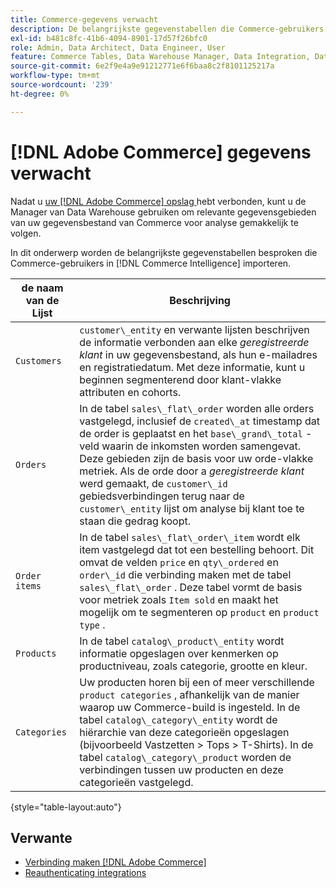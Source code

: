 ```yaml
---
title: Commerce-gegevens verwacht
description: De belangrijkste gegevenstabellen die Commerce-gebruikers in Commerce Intelligence importeren, verkennen
exl-id: b481c8fc-41b6-4094-8901-17d57f26bfc0
role: Admin, Data Architect, Data Engineer, User
feature: Commerce Tables, Data Warehouse Manager, Data Integration, Data Import/Export
source-git-commit: 6e2f9e4a9e91212771e6f6baa8c2f8101125217a
workflow-type: tm+mt
source-wordcount: '239'
ht-degree: 0%

---
```


# [!DNL Adobe Commerce] gegevens verwacht

Nadat u [ uw  [!DNL Adobe Commerce]  opslag ](../../../data-analyst/importing-data/integrations/magento.md) hebt verbonden, kunt u de Manager van Data Warehouse gebruiken om relevante gegevensgebieden van uw gegevensbestand van Commerce voor analyse gemakkelijk te volgen.

In dit onderwerp worden de belangrijkste gegevenstabellen besproken die Commerce-gebruikers in [!DNL Commerce Intelligence] importeren.

| **de naam van de Lijst** | **Beschrijving** |
|-----|-----|
| `Customers` | `customer\_entity` en verwante lijsten beschrijven de informatie verbonden aan elke *geregistreerde klant* in uw gegevensbestand, als hun e-mailadres en registratiedatum. Met deze informatie, kunt u beginnen segmenterend door klant-vlakke attributen en cohorts. |
| `Orders` | In de tabel `sales\_flat\_order` worden alle orders vastgelegd, inclusief de `created\_at` timestamp dat de order is geplaatst en het `base\_grand\_total` -veld waarin de inkomsten worden samengevat. Deze gebieden zijn de basis voor uw orde-vlakke metriek. Als de orde door a *geregistreerde klant* werd gemaakt, de `customer\_id` gebiedsverbindingen terug naar de `customer\_entity` lijst om analyse bij klant toe te staan die gedrag koopt. |
| `Order items` | In de tabel `sales\_flat\_order\_item` wordt elk item vastgelegd dat tot een bestelling behoort. Dit omvat de velden `price` en `qty\_ordered` en `order\_id` die verbinding maken met de tabel `sales\_flat\_order` . Deze tabel vormt de basis voor metriek zoals `Item sold` en maakt het mogelijk om te segmenteren op `product` en `product type` . |
| `Products` | In de tabel `catalog\_product\_entity` wordt informatie opgeslagen over kenmerken op productniveau, zoals categorie, grootte en kleur. |
| `Categories` | Uw producten horen bij een of meer verschillende `product categories` , afhankelijk van de manier waarop uw Commerce-build is ingesteld. In de tabel `catalog\_category\_entity` wordt de hiërarchie van deze categorieën opgeslagen (bijvoorbeeld Vastzetten > Tops > T-Shirts). In de tabel `catalog\_category\_product` worden de verbindingen tussen uw producten en deze categorieën vastgelegd. |

{style="table-layout:auto"}

## Verwante

* [Verbinding maken  [!DNL Adobe Commerce]](../integrations/magento.md)
* [ Reauthenticating integrations ](https://experienceleague.adobe.com/docs/commerce-knowledge-base/kb/how-to/mbi-reauthenticating-integrations.html)
